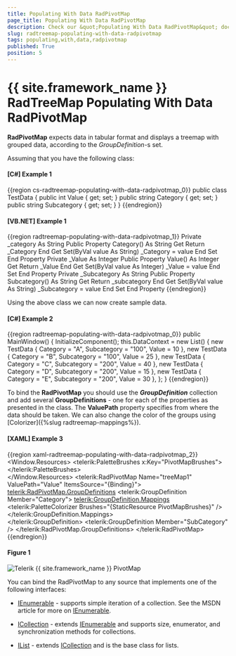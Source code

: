 ```yaml
---
title: Populating With Data RadPivotMap
page_title: Populating With Data RadPivotMap
description: Check our &quot;Populating With Data RadPivotMap&quot; documentation article for the RadTreeMap {{ site.framework_name }} control.
slug: radtreemap-populating-with-data-radpivotmap
tags: populating,with,data,radpivotmap
published: True
position: 5
---
```


# {{ site.framework_name }} RadTreeMap Populating With Data RadPivotMap

__RadPivotMap__ expects data in tabular format and displays a treemap with grouped data, according to the *GroupDefinition*-s set.

Assuming that you have the following class:

#### __[C#] Example 1__

{{region cs-radtreemap-populating-with-data-radpivotmap_0}}
	public class TestData
	{
	     public int Value { get; set; }
	     public string Category { get; set; }
	     public string Subcategory { get; set; }
	}
{{endregion}}

#### __[VB.NET] Example 1__

{{region radtreemap-populating-with-data-radpivotmap_1}}
	Private _category As String
	    Public Property Category() As String
	        Get
	            Return _Category
	        End Get
	        Set(ByVal value As String)
	            _Category = value
	        End Set
	    End Property
	Private _Value As Integer
	    Public Property Value() As Integer
	        Get
	            Return _Value
	        End Get
	        Set(ByVal value As Integer)
	            _Value = value
	        End Set
	    End Property
	Private _Subcategory As String
	    Public Property Subcategory() As String
	        Get
	            Return _subcategory
	        End Get
	        Set(ByVal value As String)
	            _Subcategory = value
	        End Set
	    End Property
{{endregion}}

Using the above class we can now create sample data.

#### __[C#] Example 2__

{{region radtreemap-populating-with-data-radpivotmap_0}}
	public MainWindow()
	{
		InitializeComponent();
		this.DataContext = new List<TestData>()
		{
			new TestData { Category = "A", Subcategory = "100", Value = 10 },
			new TestData { Category = "B", Subcategory = "100", Value = 25 },
			new TestData { Category = "C", Subcategory = "200", Value = 40 },
			new TestData { Category = "D", Subcategory = "200", Value = 15 },
			new TestData { Category = "E", Subcategory = "200", Value = 30 },
		};
	}
{{endregion}}

To bind the __RadPivotMap__ you should use the *__GroupDefinition__* collection and add several __GroupDefinitions__ - one for each of the properties as presented in the class. The __ValuePath__ property specifies from where the data should be taken. We can also change the color of the groups using [Colorizer]({%slug radtreemap-mappings%}).

#### __[XAML] Example 3__

{{region xaml-radtreemap-populating-with-data-radpivotmap_2}}
	<Window.Resources>
		<telerik:PaletteBrushes x:Key="PivotMapBrushes">
			<SolidColorBrush Color="#69C7D3" />
			<SolidColorBrush Color="#B1E292" />
			<SolidColorBrush Color="#D2B4E2" />
			<SolidColorBrush Color="#A2D7F0" />
			<SolidColorBrush Color="#E8D982" />
			<SolidColorBrush Color="#BBDBC6" />
			<SolidColorBrush Color="#B0BADB" />
		</telerik:PaletteBrushes>        
	</Window.Resources>
	<telerik:RadPivotMap Name="treeMap1" 
							ValuePath="Value" 
							ItemsSource="{Binding}">
		<telerik:RadPivotMap.GroupDefinitions>
			<telerik:GroupDefinition Member="Category">
				<telerik:GroupDefinition.Mappings>
					<telerik:PaletteColorizer Brushes="{StaticResource PivotMapBrushes}" />
				</telerik:GroupDefinition.Mappings>               
			</telerik:GroupDefinition>
			<telerik:GroupDefinition Member="SubCategory" />
		</telerik:RadPivotMap.GroupDefinitions>
	</telerik:RadPivotMap>
{{endregion}}

#### __Figure 1__
![Telerik {{ site.framework_name }} PivotMap](images/radpivotmap-databinding.png)

You can bind the RadPivotMap to any source that implements one of the following interfaces:

* [IEnumerable](http://msdn.microsoft.com/en-us/library/system.collections.ienumerable.aspx) - supports simple iteration of a collection. See the MSDN article for more on [IEnumerable](http://msdn.microsoft.com/en-us/library/system.collections.ienumerable.aspx). 

* [ICollection](http://msdn.microsoft.com/en-us/library/system.collections.icollection.aspx) - extends [IEnumerable](http://msdn.microsoft.com/en-us/library/system.collections.ienumerable.aspx) and supports size, enumerator, and synchronization methods for collections. 

* [IList](http://msdn.microsoft.com/en-us/library/system.collections.ilist.aspx) - extends [ICollection](http://msdn.microsoft.com/en-us/library/system.collections.icollection.aspx) and is the base class for lists. 